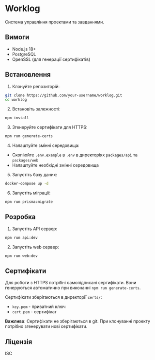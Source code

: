 # Worklog

Система управління проектами та завданнями.

## Вимоги

- Node.js 18+
- PostgreSQL
- OpenSSL (для генерації сертифікатів)

## Встановлення

1. Клонуйте репозиторій:
```bash
git clone https://github.com/your-username/worklog.git
cd worklog
```

2. Встановіть залежності:
```bash
npm install
```

3. Згенеруйте сертифікати для HTTPS:
```bash
npm run generate-certs
```

4. Налаштуйте змінні середовища:
- Скопіюйте `.env.example` в `.env` в директоріях `packages/api` та `packages/web`
- Налаштуйте необхідні змінні середовища

5. Запустіть базу даних:
```bash
docker-compose up -d
```

6. Запустіть міграції:
```bash
npm run prisma:migrate
```

## Розробка

1. Запустіть API сервер:
```bash
npm run api:dev
```

2. Запустіть web сервер:
```bash
npm run web:dev
```

## Сертифікати

Для роботи з HTTPS потрібні самопідписані сертифікати. Вони генеруються автоматично при виконанні `npm run generate-certs`.

Сертифікати зберігаються в директорії `certs/`:
- `key.pem` - приватний ключ
- `cert.pem` - сертифікат

**Важливо**: Сертифікати не зберігаються в git. При клонуванні проекту потрібно згенерувати нові сертифікати.

## Ліцензія

ISC 